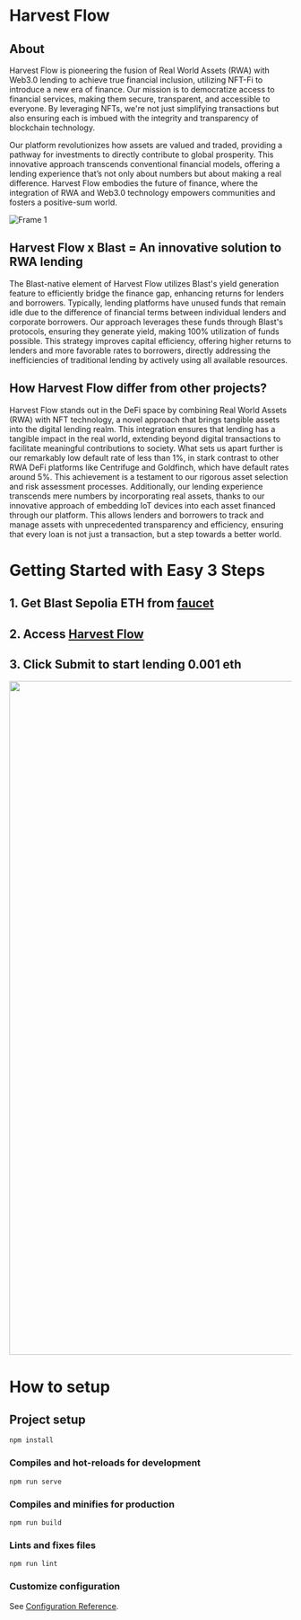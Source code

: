 

# Harvest Flow

## About
Harvest Flow is pioneering the fusion of Real World Assets (RWA) with Web3.0 lending to achieve true financial inclusion, utilizing NFT-Fi to introduce a new era of finance. Our mission is to democratize access to financial services, making them secure, transparent, and accessible to everyone. By leveraging NFTs, we're not just simplifying transactions but also ensuring each is imbued with the integrity and transparency of blockchain technology.

Our platform revolutionizes how assets are valued and traded, providing a pathway for investments to directly contribute to global prosperity. This innovative approach transcends conventional financial models, offering a lending experience that’s not only about numbers but about making a real difference. Harvest Flow embodies the future of finance, where the integration of RWA and Web3.0 technology empowers communities and fosters a positive-sum world.

![Frame 1](https://github.com/CJSBT97/HARVESTFLOW_test/assets/28042665/3cca149a-759e-4202-a372-84866454b4c3)


## Harvest Flow x Blast = An innovative solution to RWA lending
The Blast-native element of Harvest Flow utilizes Blast's yield generation feature to efficiently bridge the finance gap, enhancing returns for lenders and borrowers. Typically, lending platforms have unused funds that remain idle due to the difference of financial terms between individual lenders and corporate borrowers. Our approach leverages these funds through Blast's protocols, ensuring they generate yield, making 100% utilization of funds possible. This strategy improves capital efficiency, offering higher returns to lenders and more favorable rates to borrowers, directly addressing the inefficiencies of traditional lending by actively using all available resources.

## How Harvest Flow differ from other projects?
Harvest Flow stands out in the DeFi space by combining Real World Assets (RWA) with NFT technology, a novel approach that brings tangible assets into the digital lending realm. This integration ensures that lending has a tangible impact in the real world, extending beyond digital transactions to facilitate meaningful contributions to society. What sets us apart further is our remarkably low default rate of less than 1%, in stark contrast to other RWA DeFi platforms like Centrifuge and Goldfinch, which have default rates around 5%. This achievement is a testament to our rigorous asset selection and risk assessment processes. Additionally, our lending experience transcends mere numbers by incorporating real assets, thanks to our innovative approach of embedding IoT devices into each asset financed through our platform. This allows lenders and borrowers to track and manage assets with unprecedented transparency and efficiency, ensuring that every loan is not just a transaction, but a step towards a better world.

# Getting Started with Easy 3 Steps
## 1. Get Blast Sepolia ETH from [faucet](https://faucet.quicknode.com/blast/sepolia)
## 2. Access [Harvest Flow](https://harvestflow.io)
## 3. Click Submit to start lending 0.001 eth
<img width="1200" src="https://github.com/CJSBT97/HARVESTFLOW_test/assets/28042665/db55d8a3-c062-4194-a2cb-df4a160d0fc2">


# How to setup
## Project setup
```
npm install
```

### Compiles and hot-reloads for development
```
npm run serve
```

### Compiles and minifies for production
```
npm run build
```

### Lints and fixes files
```
npm run lint
```

### Customize configuration
See [Configuration Reference](https://cli.vuejs.org/config/).
